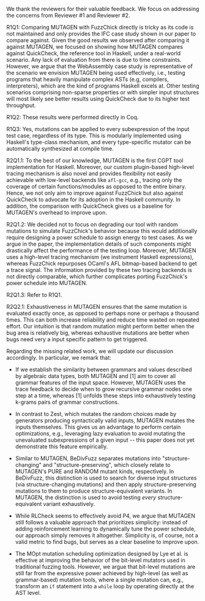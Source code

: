 We thank the reviewers for their valuable feedback. We focus on addressing the
concerns from Reviewer #1 and Reviewer #2.

R1Q1: Comparing MUTAGEN with FuzzChick directly is tricky as its code is not
maintained and only provides the IFC case study shown in our paper to compare
against. Given the good results we observed after comparing it against MUTAGEN,
we focused on showing how MUTAGEN compares against QuickCheck, the reference
tool in Haskell, under a real-world scenario. Any lack of evaluation from there
is due to time constraints. However, we argue that the WebAssembly case study is
representative of the scenario we envision MUTAGEN being used effectively, i.e.,
testing programs that heavily manipulate complex ASTs (e.g, compilers,
interpreters), which are the kind of programs Haskell excels at. Other testing
scenarios comprising non-sparse properties or with simpler input structures will
most likely see better results using QuickCheck due to its higher test
throughput.

R1Q2: These results were performed directly in Coq.

R1Q3: Yes, mutations can be applied to every subexpression of the input test
case, regardless of its type. This is modularly implemented using Haskell's
type-class mechanism, and every type-specific mutator can be automatically
synthesized at compile time.

R2Q1.1: To the best of our knowledge, MUTAGEN is the first CGPT tool
implementation for Haskell. Moreover, our custom plugin-based high-level tracing
mechanism is also novel and provides flexibility not easily achievable with
low-level backends like `afl-gcc`, e.g., tracing only the coverage of certain
functions/modules as opposed to the entire binary. Hence, we not only aim to
improve against FuzzChick but also against QuickCheck to advocate for its
adoption in the Haskell community. In addition, the comparison with QuickCheck
gives us a baseline for MUTAGEN's overhead to improve upon.

R2Q1.2: We decided not to focus on degrading our tool with random mutations to
simulate FuzzChick's behavior because this would additionally require designing
a power schedule to assign energy to test cases. As we argue in the paper, the
implementation details of such components might drastically affect the
performance of the testing loop. Moreover, MUTAGEN uses a high-level tracing
mechanism (we instrument Haskell expressions), whereas FuzzChick repurposes
OCaml's AFL bitmap-based backend to get a trace signal. The information provided
by these two tracing backends is not directly comparable, which further
complicates porting FuzzChick's power schedule into MUTAGEN.

R2Q1.3: Refer to R1Q1.

R2Q2.1: Exhaustiveness in MUTAGEN ensures that the same mutation is evaluated
exactly once, as opposed to perhaps none or perhaps a thousand times. This can
both increase reliability and reduce time wasted on repeated effort. Our
intuition is that random mutation might perform better when the bug area is
relatively big, whereas exhaustive mutations are better when bugs need very a
input specific pattern to get triggered.


Regarding the missing related work, we will update our discussion accordingly.
In particular, we remark that:

* If we establish the similarity between grammars and values described by
  algebraic data types, both MUTAGEN and [1] aim to cover all grammar features
  of the input space. However, MUTAGEN uses the trace feedback to decide when to
  grow recursive grammar nodes one step at a time, whereas [1] unfolds these
  steps into exhaustively testing k-grams pairs of grammar constructions.

* In contrast to Zest, which mutates the random choices made by generators
  producing syntactically valid inputs, MUTAGEN mutates the inputs themselves.
  This gives us an advantage to perform certain optimizations, e.g., leveraging
  lazy evaluation to avoid mutating the unevaluated subexpressions of a given
  input -- this paper does not yet demonstrate this feature empirically.

* Similar to MUTAGEN, BeDivFuzz separates mutations into "structure-changing"
  and "structure-preserving", which closely relate to MUTAGEN's PURE and RANDOM
  mutant kinds, respectively. In BeDivFuzz, this distinction is used to search
  for diverse input structures (via structure-changing mutations) and then apply
  structure-preserving mutations to them to produce structure-equivalent
  variants. In MUTAGEN, the distinction is used to avoid testing *every*
  structure-equivalent variant exhaustively.

* While RLCheck seems to effectively avoid P4, we argue that MUTAGEN still
  follows a valuable approach that prioritizes simplicity: instead of adding
  reinforcement learning to dynamically tune the power schedule, our approach
  simply removes it altogether. Simplicity is, of course, not a valid metric to
  find bugs, but serves as a clear baseline to improve upon.

* The MOpt mutation scheduling optimization designed by Lye et al. is effective
  at improving the behavior of the bit-level mutators used in traditional
  fuzzing tools. However, we argue that bit-level mutations are still far from
  the expressive power achieved by high-level (as well as grammar-based)
  mutation tools, where a single mutation can, e.g., transform an `if` statement
  into a `while` loop by operating directly at the AST level.